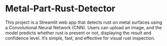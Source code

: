 # Metal-Part-Rust-Detector
This project is a Streamlit web app that detects rust on metal surfaces using a Convolutional Neural Network (CNN). Users can upload an image, and the model predicts whether rust is present or not, displaying the result and confidence level. It’s simple, fast, and effective for visual rust inspection.
